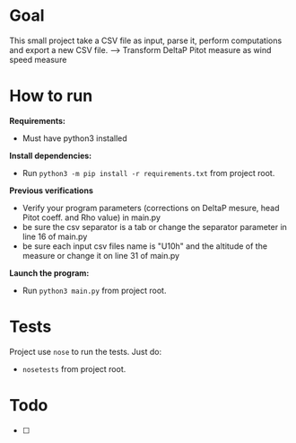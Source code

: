 # Goal
This small project take a CSV file as input, parse it, perform computations and export a new CSV file.
--> Transform DeltaP Pitot measure as wind speed measure

# How to run
**Requirements:**
- Must have python3 installed

**Install dependencies:**
- Run `python3 -m pip install -r requirements.txt` from project root.

**Previous verifications**
- Verify your program parameters (corrections on DeltaP mesure, head Pitot coeff. and Rho value) in main.py
- be sure the csv separator is a tab or change the separator parameter in line 16 of main.py
- be sure each input csv files name is "U10h" and the altitude of the measure or change it on line 31 of main.py 

**Launch the program:**
- Run `python3 main.py` from project root.

# Tests
Project use `nose` to run the tests. Just do:
- `nosetests` from project root.

# Todo
- [ ]

